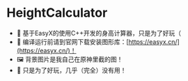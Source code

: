 # HeightCalculator
- 📏 基于EasyX的使用C++开发的身高计算器，只是为了好玩（
- 🔧 编译运行前请到官网下载安装图形库：[https://easyx.cn/](https://easyx.cn/)！
- 🖼️ 背景图片是我自己在原神里截的图！
- 🎉 只是为了好玩，几乎（完全）没有用！
